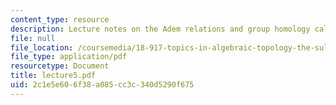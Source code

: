 ```yaml
---
content_type: resource
description: Lecture notes on the Adem relations and group homology calculations.
file: null
file_location: /coursemedia/18-917-topics-in-algebraic-topology-the-sullivan-conjecture-fall-2007/2c1e5e606f38a085cc3c340d5290f675_lecture5.pdf
file_type: application/pdf
resourcetype: Document
title: lecture5.pdf
uid: 2c1e5e60-6f38-a085-cc3c-340d5290f675
---
```

